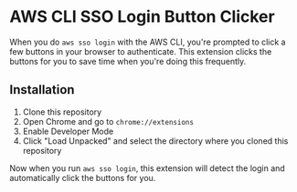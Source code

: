 # AWS CLI SSO Login Button Clicker

When you do `aws sso login` with the AWS CLI, you're prompted to click
a few buttons in your browser to authenticate. This extension clicks
the buttons for you to save time when you're doing this frequently.

## Installation

1. Clone this repository
2. Open Chrome and go to `chrome://extensions`
3. Enable Developer Mode
4. Click "Load Unpacked" and select the directory where you cloned this repository

Now when you run `aws sso login`, this extension will detect the login
and automatically click the buttons for you.
